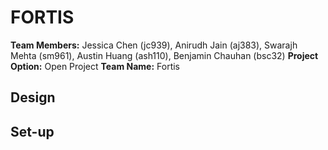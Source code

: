 # FORTIS
**Team Members:** Jessica Chen (jc939), Anirudh Jain (aj383), Swarajh Mehta (sm961), Austin Huang (ash110), Benjamin Chauhan (bsc32)
**Project Option:** Open Project
**Team Name:** Fortis  

## Design

## Set-up
